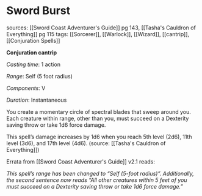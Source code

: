 # Sword Burst
sources: [[Sword Coast Adventurer's Guide]] pg 143, [[Tasha's Cauldron of Everything]] pg 115
tags: [[Sorcerer]], [[Warlock]], [[Wizard]], [[cantrip]], [[Conjuration Spells]]

**Conjuration cantrip**

*Casting time*: 1 action

*Range*: Self (5 foot radius)

*Components*: V

*Duration*: Instantaneous

You create a momentary circle of spectral blades that sweep around you. Each creature within range, other than you, must succeed on a Dexterity saving throw or take 1d6 force damage.

This spell’s damage increases by 1d6 when you reach 5th level (2d6), 11th level (3d6), and 17th level (4d6).
(source: [[Tasha's Cauldron of Everything]])

Errata from [[Sword Coast Adventurer's Guide]] v2.1 reads:

 *This spell’s range has been changed to “Self (5-foot radius)”. Additionally, the second sentence now reads “All other creatures within 5 feet of you must succeed on a Dexterity saving throw or take 1d6 force damage.”*
